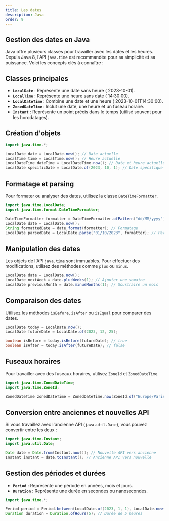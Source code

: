 ```yaml
---
title: Les dates
description: Java
order: 9
---
```


## Gestion des dates en Java

Java offre plusieurs classes pour travailler avec les dates et les heures. Depuis Java 8, l'API `java.time` est recommandée pour sa simplicité et sa puissance. Voici les concepts clés à connaître :

## Classes principales

- **`LocalDate`** : Représente une date sans heure ( 2023-10-01).
- **`LocalTime`** : Représente une heure sans date ( 14:30:00).
- **`LocalDateTime`** : Combine une date et une heure ( 2023-10-01T14:30:00).
- **`ZonedDateTime`** : Inclut une date, une heure et un fuseau horaire.
- **`Instant`** : Représente un point précis dans le temps (utilisé souvent pour les horodatages).

## Création d'objets

```java
import java.time.*;

LocalDate date = LocalDate.now(); // Date actuelle
LocalTime time = LocalTime.now(); // Heure actuelle
LocalDateTime dateTime = LocalDateTime.now(); // Date et heure actuelles
LocalDate specificDate = LocalDate.of(2023, 10, 1); // Date spécifique
```

## Formatage et parsing

Pour formater ou analyser des dates, utilisez la classe `DateTimeFormatter`.

```java
import java.time.LocalDate;
import java.time.format.DateTimeFormatter;

DateTimeFormatter formatter = DateTimeFormatter.ofPattern("dd/MM/yyyy");
LocalDate date = LocalDate.now();
String formattedDate = date.format(formatter); // Formatage
LocalDate parsedDate = LocalDate.parse("01/10/2023", formatter); // Parsing
```

## Manipulation des dates

Les objets de l'API `java.time` sont immuables. Pour effectuer des modifications, utilisez des méthodes comme `plus` ou `minus`.

```java
LocalDate date = LocalDate.now();
LocalDate nextWeek = date.plusWeeks(1); // Ajouter une semaine
LocalDate previousMonth = date.minusMonths(1); // Soustraire un mois
```

## Comparaison des dates

Utilisez les méthodes `isBefore`, `isAfter` ou `isEqual` pour comparer des dates.

```java
LocalDate today = LocalDate.now();
LocalDate futureDate = LocalDate.of(2023, 12, 25);

boolean isBefore = today.isBefore(futureDate); // true
boolean isAfter = today.isAfter(futureDate); // false
```

## Fuseaux horaires

Pour travailler avec des fuseaux horaires, utilisez `ZoneId` et `ZonedDateTime`.

```java
import java.time.ZonedDateTime;
import java.time.ZoneId;

ZonedDateTime zonedDateTime = ZonedDateTime.now(ZoneId.of("Europe/Paris"));
```

## Conversion entre anciennes et nouvelles API

Si vous travaillez avec l'ancienne API (`java.util.Date`), vous pouvez convertir entre les deux :

```java
import java.time.Instant;
import java.util.Date;

Date date = Date.from(Instant.now()); // Nouvelle API vers ancienne
Instant instant = date.toInstant(); // Ancienne API vers nouvelle
```

## Gestion des périodes et durées

- **`Period`** : Représente une période en années, mois et jours.
- **`Duration`** : Représente une durée en secondes ou nanosecondes.

```java
import java.time.*;

Period period = Period.between(LocalDate.of(2023, 1, 1), LocalDate.now());
Duration duration = Duration.ofHours(5); // Durée de 5 heures
```
